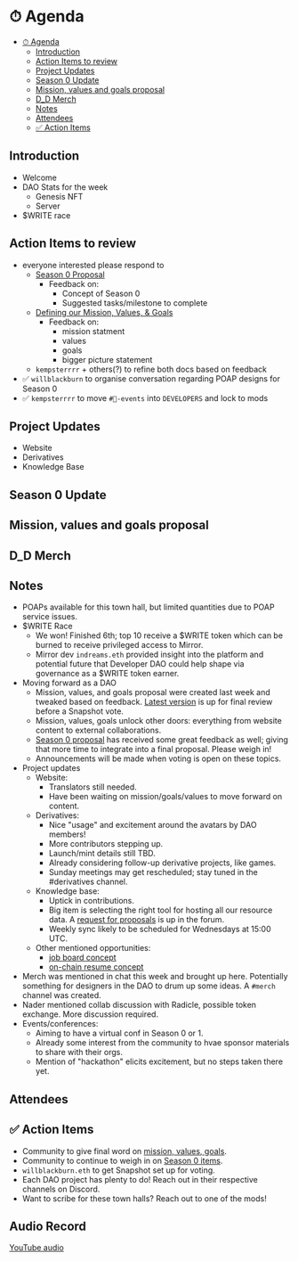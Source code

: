# ⏱ Agenda

- [⏱ Agenda](#-agenda)
  - [Introduction](#introduction)
  - [Action Items to review](#action-items-to-review)
  - [Project Updates](#project-updates)
  - [Season 0 Update](#season-0-update)
  - [Mission, values and goals proposal](#mission-values-and-goals-proposal)
  - [D_D Merch](#d_d-merch)
  - [Notes](#notes)
  - [Attendees](#attendees)
  - [✅ Action Items](#-action-items)

## Introduction

- Welcome
- DAO Stats for the week
  - Genesis NFT
  - Server
- $WRITE race

## Action Items to review

- everyone interested please respond to
  - [Season 0 Proposal](https://forum.developerdao.com/t/how-we-move-forward-as-a-dao-season-0/56/12)
    - Feedback on:
      - Concept of Season 0
      - Suggested tasks/milestone to complete
  - [Defining our Mission, Values, & Goals](https://forum.developerdao.com/t/defining-our-mission-values-goals/89)
    - Feedback on:
      - mission statment
      - values
      - goals
      - bigger picture statement
  - `kempsterrrr` + others(?) to refine both docs based on feedback
- ✅ `willblackburn` to organise conversation regarding POAP designs for Season
  0
- ✅ `kempsterrrr` to move `#📆-events` into `DEVELOPERS` and lock to mods

## Project Updates

- Website
- Derivatives
- Knowledge Base

## Season 0 Update

## Mission, values and goals proposal

## D_D Merch

## Notes

- POAPs available for this town hall, but limited quantities due to POAP service issues.
- $WRITE Race
  - We won! Finished 6th; top 10 receive a $WRITE token which can be burned to receive privileged access to Mirror.
  - Mirror dev `indreams.eth` provided insight into the platform and potential future that Developer DAO could help shape via governance as a $WRITE token earner.
- Moving forward as a DAO
  - Mission, values, and goals proposal were created last week and tweaked based on feedback. [Latest version](https://forum.developerdao.com/t/p-2-defining-our-mission-values-and-goals/137) is up for final review before a Snapshot vote.
  - Mission, values, goals unlock other doors: everything from website content to external collaborations.
  - [Season 0 proposal](https://forum.developerdao.com/t/how-we-move-forward-as-a-dao-season-0/56/27) has received some great feedback as well; giving that more time to integrate into a final proposal. Please weigh in!
  - Announcements will be made when voting is open on these topics.
- Project updates
  - Website:
    - Translators still needed.
    - Have been waiting on mission/goals/values to move forward on content.
  - Derivatives:
    - Nice "usage" and excitement around the avatars by DAO members!
    - More contributors stepping up.
    - Launch/mint details still TBD.
    - Already considering follow-up derivative projects, like games.
    - Sunday meetings may get rescheduled; stay tuned in the #derivatives channel.
  - Knowledge base:
    - Uptick in contributions.
    - Big item is selecting the right tool for hosting all our resource data. A [request for proposals](https://forum.developerdao.com/t/knowledge-base-tooling-request-for-proposals/132) is up in the forum.
    - Weekly sync likely to be scheduled for Wednesdays at 15:00 UTC.
  - Other mentioned opportunities:
    - [job board concept](https://forum.developerdao.com/t/job-board-concept/35)
    - [on-chain resume concept](https://forum.developerdao.com/t/on-chain-work-resume-concept/39/10)
- Merch was mentioned in chat this week and brought up here. Potentially something for designers in the DAO to drum up some ideas. A `#merch` channel was created.
- Nader mentioned collab discussion with Radicle, possible token exchange. More discussion required.
- Events/conferences:
  - Aiming to have a virtual conf in Season 0 or 1.
  - Already some interest from the community to hvae sponsor materials to share with their orgs.
  - Mention of "hackathon" elicits excitement, but no steps taken there yet.

## Attendees

## ✅ Action Items

- Community to give final word on [mission, values, goals](https://forum.developerdao.com/t/p-2-defining-our-mission-values-and-goals/137).
- Community to continue to weigh in on [Season 0 items](https://forum.developerdao.com/t/how-we-move-forward-as-a-dao-season-0/56/27).
- `willblackburn.eth` to get Snapshot set up for voting.
- Each DAO project has plenty to do! Reach out in their respective channels on Discord.
- Want to scribe for these town halls? Reach out to one of the mods!

## Audio Record

[YouTube audio](https://www.youtube.com/watch?v=Srud4EhQt0w)

